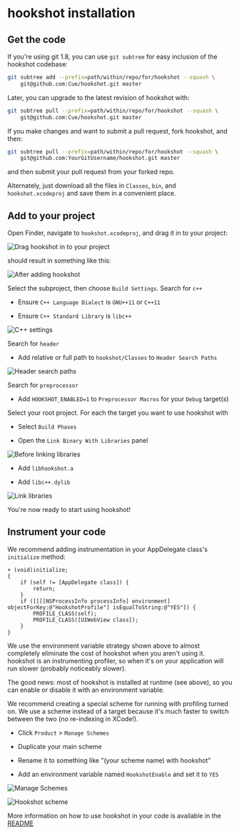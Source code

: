 # hookshot installation

## Get the code

If you're using git 1.8, you can use `git subtree` for easy inclusion of the hookshot codebase:

~~~~~~~~~~~~.bash
git subtree add --prefix=path/within/repo/for/hookshot --squash \
    git@github.com:Cue/hookshot.git master
~~~~~~~~~~~~

Later, you can upgrade to the latest revision of hookshot with:

~~~~~~~~~~~~.bash
git subtree pull --prefix=path/within/repo/for/hookshot --squash \
    git@github.com:Cue/hookshot.git master
~~~~~~~~~~~~

If you make changes and want to submit a pull request, fork hookshot, and then:

~~~~~~~~~~~~.bash
git subtree pull --prefix=path/within/repo/for/hookshot --squash \
    git@github.com:YourGitUsername/hookshot.git master
~~~~~~~~~~~~

and then submit your pull request from your forked repo.

Alternately, just download all the files in `Classes`, `bin`, and `hookshot.xcodeproj` and save them in a convenient place.


## Add to your project

Open Finder, navigate to `hookshot.xcodeproj`, and drag it in to your project:

![Drag hookshot in to your project](https://raw.github.com/Cue/hookshot/master/Documentation/Images/DragSubproject.png)

should result in something like this:

![After adding hookshot](https://raw.github.com/Cue/hookshot/master/Documentation/Images/AfterDragSubproject.png)

Select the subproject, then choose `Build Settings`.  Search for `c++`

* Ensure `C++ Language Dialect` is `GNU++11` or `C++11`

* Ensure `C++ Standard Library` is `libc++`

![C++ settings](https://raw.github.com/Cue/hookshot/master/Documentation/Images/CPlusPlusSettings.png)

Search for `header`

* Add relative or full path to `hookshot/Classes` to `Header Search Paths`

![Header search paths](https://raw.github.com/Cue/hookshot/master/Documentation/Images/HeaderSearchPaths.png)

Search for `preprocessor`

* Add `HOOKSHOT_ENABLED=1` to `Preprocessor Macros` for your `Debug` target(s)

Select your root project.  For each the target you want to use hookshot with

* Select `Build Phases`

* Open the `Link Binary With Libraries` panel

![Before linking libraries](https://raw.github.com/Cue/hookshot/master/Documentation/Images/BeforeLinkLibraries.png)

* Add `libhookshot.a`

* Add `libc++.dylib`

![Link libraries](https://raw.github.com/Cue/hookshot/master/Documentation/Images/LinkLibraries.png)

You're now ready to start using hookshot!

## Instrument your code

We recommend adding instrumentation in your AppDelegate class's `initialize` method:

~~~~~~~~~~~~~~~~~~~~~~~~~.objc
+ (void)initialize;
{
    if (self != [AppDelegate class]) {
        return;
    }
    if ([[[[NSProcessInfo processInfo] environment] objectForKey:@"HookshotProfile"] isEqualToString:@"YES"]) {
        PROFILE_CLASS(self);
        PROFILE_CLASS([UIWebView class]);
    }
}
~~~~~~~~~~~~~~~~~~~~~~~~~

We use the environment variable strategy shown above to almost completely eliminate the cost of hookshot when you aren't using it.  hookshot is an instrumenting profiler, so when it's on your application will run slower (probably noticeably slower).

The good news: most of hookshot is installed at runtime (see above), so you can enable or disable it with an environment variable.

We recommend creating a special scheme for running with profiling turned on.  We use a scheme instead of a target because it's much faster to switch between the two (no re-indexing in XCode!).

* Click `Product` > `Manage Schemes`

* Duplicate your main scheme

* Rename it to something like "(your scheme name) with hookshot"

* Add an environment variable named `HookshotEnable` and set it to `YES`

![Manage Schemes](https://raw.github.com/Cue/hookshot/master/Documentation/Images/ManageSchemes.png)

![Hookshot scheme](https://raw.github.com/Cue/hookshot/master/Documentation/Images/HookshotSchemes.png)

More information on how to use hookshot in your code is available in the [README](/Cue/hookshot)
